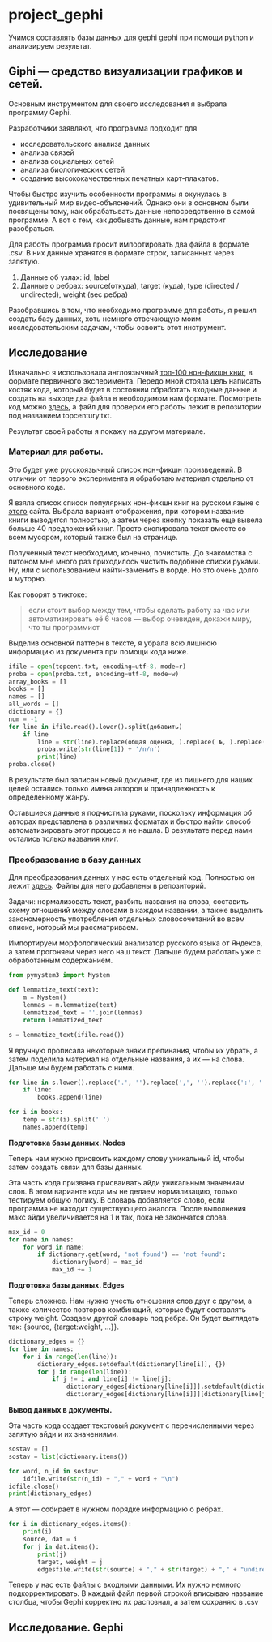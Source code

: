 # project_gephi
Учимся составлять базы данных для gephi gephi при помощи python и анализируем результат.

## Giphi — средство визуализации графиков и сетей.

Основным инструментом для своего исследования я выбрала программу Gephi.

Разработчики заявляют, что программа подходит для

- исследовательского анализа данных
- анализа связей
- анализа социальных сетей
- анализа биологических сетей
- создание высококачественных печатных карт-плакатов.

Чтобы быстро изучить особенности программы я окунулась в удивительный мир видео-объяснений. Однако они в основном были посвящены тому, как обрабатывать данные непосредственно в самой программе. А вот с тем, как добывать данные, нам предстоит разобраться.

Для работы программа просит импортировать два файла в формате .csv. В них данные хранятся в формате строк, записанных через запятую.

1. Данные об узлах: id, label
2. Данные о ребрах: source(откуда), target (куда), type (directed / undirected), weight (вес ребра)

Разобравшись в том, что необходимо программе для работы, я решил создать базу данных, хоть немного отвечающую моим исследовательским задачам, чтобы освоить этот инструмент.

## Исследование

Изначально я использовала англоязычный [топ-100 нон-фикшн книг](https://www.theguardian.com/books/2017/dec/31/the-100-best-nonfiction-books-of-all-time-the-full-list), в формате первичного эксперимента. Передо мной стояла цель написать костяк кода, который будет в состоянии обработать входные данные и создать на выходе два файла в необходимом нам формате. Посмотреть код можно [здесь](https://colab.research.google.com/drive/1JjrA72Fj31dJL_SIm0srCdfWS0dx7QQM?usp=sharing), а файл для проверки его работы лежит в репозитории под названием topcentury.txt.

Результат своей работы я покажу на другом материале.

### Материал для работы.

Это будет уже русскоязычный список нон-фикшн произведений. В отличии от первого эксперимента я обработаю материал отдельно от основного кода.

Я взяла список список популярных нон-фикшн книг на русском языке с [этого](https://www.livelib.ru/selection/21026-nonfikshn/listview/smalllist/~8) сайта. Выбрала вариант отображения, при котором название книги выводится полностью, а затем через кнопку показать еще вывела больше 40 предложений книг. Просто скопировала текст вместе со всем мусором, который также был на странице.

Полученный текст необходимо, конечно, почистить. До знакомства с питоном мне много раз приходилось чистить подобные списки руками. Ну, или с использованием найти-заменить в ворде. Но это очень долго и муторно.

Как говорят в тиктоке: 

> если стоит выбор между тем, чтобы сделать работу за час или автоматизировать её 6 часов — выбор очевиден, докажи миру, что ты программист
> 

Выделив основной паттерн в тексте, я убрала всю лишнюю информацию из документа при помощи кода ниже.

```python
ifile = open(topcent.txt, encoding=utf-8, mode=r)
proba = open(proba.txt, encoding=utf-8, mode=w)
array_books = []
books = []
names = []
all_words = []
dictionary = {}
num = -1
for line in ifile.read().lower().split(добавить)
    if line
        line = str(line).replace(общая оценка, ).replace( №, ).replace( (, ).split('')
        proba.write(str(line[1]) + '/n/n')
        print(line)
proba.close()
```

В результате был записан новый документ, где из лишнего для наших целей остались только имена авторов и принадлежность к определенному жанру.

Оставшиеся данные я подчистила руками, поскольку информация об авторах представлена в различных форматах и быстро найти способ автоматизировать этот процесс я не нашла. В результате перед нами остались только названия книг.

### Преобразование в базу данных

Для преобразования данных у нас есть отдельный код. Полностью он лежит [здесь](https://colab.research.google.com/drive/1fltR3mUu5cKwynu9fRpar6QcyFPLithu?usp=sharing). Файлы для него добавлены в репозиторий.

Задачи: нормализовать текст, разбить названия на слова, составить схему отношений между словами в каждом названии, а также выделить закономерность употребления отдельных словосочетаний во всем списке, который мы рассматриваем.

Импортируем морфологический анализатор русского языка от Яндекса, а затем прогоняем через него наш текст. Дальше будем работать уже с обработанным содержанием.

```python
from pymystem3 import Mystem

def lemmatize_text(text):
    m = Mystem()
    lemmas = m.lemmatize(text)
    lemmatized_text = ''.join(lemmas)
    return lemmatized_text

s = lemmatize_text(ifile.read())
```

Я вручную прописала некоторые знаки препинания, чтобы их убрать, а затем поделила материал на отдельные названия, а их — на слова. Дальше мы будем работать с ними.

```python
for line in s.lower().replace('.', '').replace(',', '').replace(':', '').replace('?', '').split("\n"):
    if line:
        books.append(line)

for i in books:
    temp = str(i).split(' ')
    names.append(temp)
```

**Подготовка базы данных. Nodes**

Теперь нам нужно присвоить каждому слову уникальный id, чтобы затем создать связи для базы данных.

Эта часть кода призвана присваивать айди уникальным значениям слов. В этом варианте кода мы не делаем нормализацию, только тестируем общую логику.  В словарь добавляется слово, если программа не находит существующего аналога. После выполнения макс айди увеличивается на 1 и так, пока не закончатся слова.

```python
max_id = 0
for name in names:
    for word in name:
        if dictionary.get(word, 'not found') == 'not found':
            dictionary[word] = max_id
            max_id += 1
```

**Подготовка базы данных. Edges**

Теперь сложнее. Нам нужно учесть отношения слов друг с другом, а также количество повторов комбинаций, которые будут составлять строку weight. Создаем другой словарь под ребра. Он будет выглядеть так: {source, {target:weight, ...}}.

```python
dictionary_edges = {}
for line in names:
    for i in range(len(line)):
        dictionary_edges.setdefault(dictionary[line[i]], {})
        for j in range(len(line)):
            if j != i and line[i] != line[j]:
                dictionary_edges[dictionary[line[i]]].setdefault(dictionary[line[j]], 0)
                dictionary_edges[dictionary[line[i]]][dictionary[line[j]]] += 1
```

**Вывод данных в документы.**

Эта часть кода создает текстовый документ с перечисленными через запятую айди и их значениями. 

```python
sostav = []
sostav = list(dictionary.items())

for word, n_id in sostav:
    idfile.write(str(n_id) + "," + word + "\n")
idfile.close()
print(dictionary_edges)
```

А этот — собирает в нужном порядке информацию о ребрах. 

```python
for i in dictionary_edges.items():
    print(i)
    source, dat = i
    for j in dat.items():
        print(j)
        target, weight = j
        edgesfile.write(str(source) + "," + str(target) + "," + "undirected" + "," + str(weight) + "\n")
```

Теперь у нас есть файлы с входными данными. Их нужно немного подкорректировать. В каждый файл первой строкой вписываю название столбца, чтобы Gephi корректно их распознал, а затем сохраняю в .csv

## Исследование. Gephi
